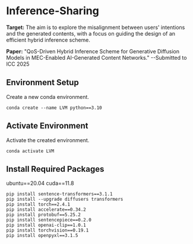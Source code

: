 # Inference-Sharing

**Target:** The aim is to explore the misalignment between users' intentions and the generated contents, with a focus on guiding the design of an efficient hybrid inference scheme.

**Paper:** "QoS-Driven Hybrid Inference Scheme for Generative Diffusion Models in MEC-Enabled AI-Generated Content Networks." --Submitted to ICC 2025

## Environment Setup

Create a new conda environment.

```shell
conda create --name LVM python==3.10
```

## Activate Environment

Activate the created environment.

```shell
conda activate LVM
```

## Install Required Packages

ubuntu==20.04 cuda==11.8
```shell
pip install sentence-transformers==3.1.1
pip install --upgrade diffusers transformers
pip install torch==2.4.1
pip install accelerate==0.34.2
pip install protobuf==5.25.2
pip install sentencepiece==0.2.0
pip install openai-clip==1.0.1
pip install torchvision==0.19.1
pip install openpyxl==3.1.5
```



